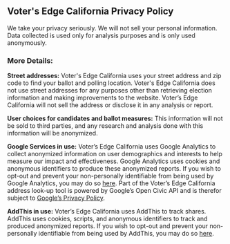 ## Voter's Edge California Privacy Policy
We take your privacy seriously. We will not sell your personal information. Data collected is used only for analysis purposes and is only used anonymously.
 
### More Details:
 
**Street addresses:** Voter's Edge California uses your street address and zip code to find your ballot and polling location. Voter's Edge California does not use street addresses for any purposes other than retrieving election information and making improvements to the website. Voter’s Edge California will not sell the address or disclose it in any analysis or report.
 
**User choices for candidates and ballot measures:** This information will not be sold to third parties, and any research and analysis done with this information will be anonymized.
 
**Google Services in use:** Voter’s Edge California uses Google Analytics to collect anonymized information on user demographics and interests to help measure our impact and effectiveness. Google Analytics uses cookies and anonymous identifiers to produce these anonymized reports. If you wish to opt-out and prevent your non-personally identifiable from being used by Google Analytics, you may do so [here](https://tools.google.com/dlpage/gaoptout). Part of the Voter’s Edge California address look-up tool is powered by Google’s Open Civic API and is therefor subject to [Google’s Privacy Policy](https://www.google.com/policies/privacy/).
 
**AddThis in use:** Voter’s Edge California uses AddThis to track shares. AddThis uses cookies, scripts,  and anonymous identifiers to track and produced anonymized reports. If you wish to opt-out and prevent your non-personally identifiable from being used by AddThis, you may do so [here](http://www.addthis.com/privacy/opt-out).